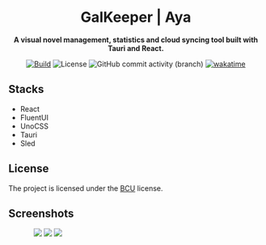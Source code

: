 <!-- markdownlint-disable -->

<div align="center">

  <!-- <a target="_blank" href="https://vndb.org/c90804"><img src="client/public/favicon.ico" alt="gal-keeper logo" width="200"></a> -->

# GalKeeper | Aya

**A visual novel management, statistics and cloud syncing tool built with Tauri and React.**

[![Build](https://github.com/BIYUEHU/gal-keeper/actions/workflows/build.yml/badge.svg?branch=main)](https://github.com/BIYUEHU/gal-keeper/actions/workflows/build.yml)
![License](https://img.shields.io/badge/license-BCU-deepskyblue)
![GitHub commit activity (branch)](https://img.shields.io/github/commit-activity/t/biyuehu/gal-keeper/main)
[![wakatime](https://wakatime.com/badge/user/018dc603-712a-4205-a226-d4c9ccd0d02b/project/fc2029ac-6a5a-41b3-9ff5-fad06b8d681b.svg)](https://wakatime.com/badge/user/018dc603-712a-4205-a226-d4c9ccd0d02b/project/fc2029ac-6a5a-41b3-9ff5-fad06b8d681b)

</div>

<!-- markdownlint-enable -->

## Stacks

- React
- FluentUI
- UnoCSS
- Tauri
- Sled

## License

The project is licensed under the [BCU](https://github.com/ICEAGENB/ban-chinaman-using) license.

## Screenshots

<!-- markdownlint-disable -->

<div style="margin:auto;width:910px;max-width:80%">

![](https://pic1.imgdb.cn/item/6777f2a8d0e0a243d4eebe51.png)
![](https://pic1.imgdb.cn/item/6777f2a9d0e0a243d4eebe52.png)
![](https://pic1.imgdb.cn/item/6777f2aad0e0a243d4eebe53.png)

</div>

<!-- markdownlint-enable -->